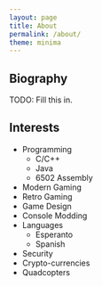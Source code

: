 ```yaml
---
layout: page
title: About
permalink: /about/
theme: minima
---
```

## Biography
TODO: Fill this in.

## Interests
- Programming
  - C/C++
  - Java
  - 6502 Assembly
- Modern Gaming
- Retro Gaming
- Game Design
- Console Modding
- Languages
  - Esperanto
  - Spanish
- Security
- Crypto-currencies
- Quadcopters
